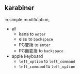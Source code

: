 ## karabiner
in simple modification,

* all
  * kana to `enter`
  * eisu to `backspace`
  * PC変換 to `enter`
  * PC無変換 to `backspace`
* apple keyboard
  * `left_option` to `left_command`
  * `left_command` to `left_option`
